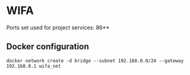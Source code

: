 WIFA
========================

Ports set used for project services: 86**

## Docker configuration
```
docker network create -d bridge --subnet 192.168.0.0/24 --gateway 192.168.0.1 wifa_net
```
